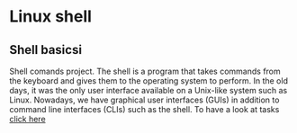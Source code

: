 # Linux shell

## Shell basicsi

Shell comands project. The shell is a program that takes commands from the keyboard and gives them to the operating system to perform. In the old days, it was the only user interface available on a Unix-like system such as Linux. Nowadays, we have graphical user interfaces (GUIs) in addition to command line interfaces (CLIs) such as the shell. To have a look at tasks [click here](https://github.com/FrensiM/holbertonschool-shell/tree/main/basics)
